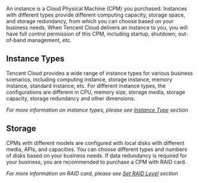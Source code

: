 An instance is a Cloud Physical Machine (CPM) you purchased. Instances with different types provide different computing capacity, storage space, and storage redundancy, from which you can choose based on your business needs. When Tencent Cloud delivers an instance to you, you will have full control permission of this CPM, including startup, shutdown, out-of-band management, etc.

## Instance Types
Tencent Cloud provides a wide range of instance types for various business scenarios, including computing instance, storage instance, memory instance, standard instance, etc. For different instance types, the configurations are different in CPU, memory size, storage media, storage capacity, storage redundancy and other dimensions.

*For more information on instance types, please see [Instance Type](/doc/product/386/7035) section*

## Storage

CPMs with different models are configured with local disks with different media, APIs, and capacities. You can choose different types and numbers of disks based on your business needs. If data redundancy is required for your business, you are recommended to purchase a CPM with RAID card.

*For more information on RAID card, please see [Set RAID Level](/doc/product/386/7142) section*
